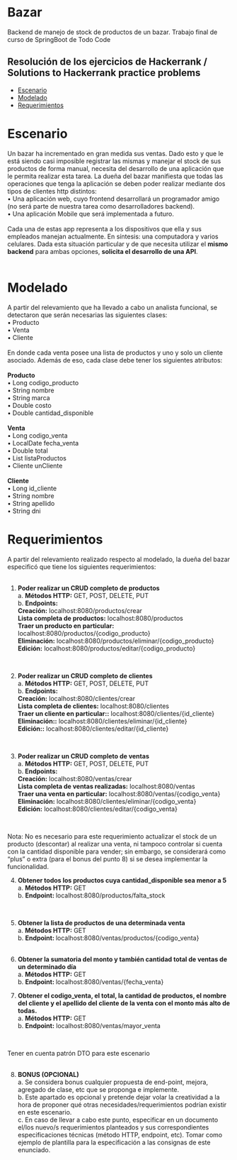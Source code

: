 # Bazar
Backend de manejo de stock de productos de un bazar. Trabajo final de curso de SpringBoot de Todo Code

## Resolución de los ejercicios de Hackerrank / Solutions to Hackerrank practice problems 


* [Escenario](#escenario)
* [Modelado](#modelado)
* [Requerimientos](#requerimientos)


# Escenario 
Un bazar ha incrementado en gran medida sus ventas. Dado esto y que le está siendo casi imposible registrar las mismas y manejar el stock de sus productos de forma manual, necesita del desarrollo de una aplicación que le permita realizar esta tarea. 
La dueña del bazar manifiesta que todas las operaciones que tenga la aplicación se deben poder realizar mediante dos tipos de clientes http distintos: <br> 
•	Una aplicación web, cuyo frontend desarrollará un programador amigo (no será parte de nuestra tarea como desarrolladores backend). <br>
•	Una aplicación Mobile que será implementada a futuro. <br>
<br>
Cada una de estas app representa a los dispositivos que ella y sus empleados manejan actualmente. En síntesis: una computadora y varios celulares. 
Dada esta situación particular y de que necesita utilizar el <strong>mismo backend</strong> para ambas opciones, <strong>solicita el desarrollo de una API</strong>. 
<br>
<br>

# Modelado 
A partir del relevamiento que ha llevado a cabo un analista funcional, se detectaron que serán necesarias las siguientes clases: <br>
•	Producto <br>
•	Venta <br>
•	Cliente <br><br>
En donde cada venta posee una lista de productos y uno y solo un cliente asociado. Además de eso, cada clase debe tener los siguientes atributos: <br> <br>
<strong>Producto </strong> <br>
•	Long codigo_producto  <br>
•	String nombre  <br>
•	String marca  <br>
•	Double costo  <br>
•	Double cantidad_disponible  <br> <br>
<strong>Venta </strong> <br> 
•	Long codigo_venta  <br>
•	LocalDate fecha_venta  <br>
•	Double total  <br>
•	List<Producto> listaProductos  <br>
•	Cliente unCliente  <br> <br>
<strong>Cliente </strong> <br> 
•	Long id_cliente  <br>
•	String nombre  <br>
•	String apellido  <br>
•	String dni  <br>

# Requerimientos 

  A partir del relevamiento realizado respecto al modelado, la dueña del bazar especificó que tiene los siguientes requerimientos: <br> <br>
 
1.	<strong>Poder realizar un CRUD completo de productos </strong> <br>
  a.	<strong>Métodos HTTP:</strong> GET, POST, DELETE, PUT  <br>
  b.	<strong>Endpoints:</strong>  <br>
    <strong>Creación:</strong> localhost:8080/productos/crear <br>
    <strong>Lista completa de productos:</strong> localhost:8080/productos <br>
    <strong>Traer un producto en particular: </strong> localhost:8080/productos/{codigo_producto} <br>
    <strong>Eliminación:</strong> localhost:8080/productos/eliminar/{codigo_producto} <br>
    <strong>Edición:</strong> localhost:8080/productos/editar/{codigo_producto} <br>
<br>

2.	<strong>Poder realizar un CRUD completo de clientes </strong><br>
  a.	<strong>Métodos HTTP:</strong> GET, POST, DELETE, PUT <br>
  b.	<strong>Endpoints:</strong>  <br>
<strong>Creación:</strong> localhost:8080/clientes/crear <br>
<strong>Lista completa de clientes:</strong> localhost:8080/clientes <br>
<strong>Traer un cliente en particular::</strong> localhost:8080/clientes/{id_cliente} <br>
<strong>Eliminación::</strong> localhost:8080/clientes/eliminar/{id_cliente} <br>
<strong>Edición::</strong> localhost:8080/clientes/editar/{id_cliente} <br>
 <br>
  
3.	<strong>Poder realizar un CRUD completo de ventas </strong><br>
  a.	<strong>Métodos HTTP:</strong> GET, POST, DELETE, PUT <br>
  b.<strong>	Endpoints:  </strong><br>
<strong>Creación:</strong> localhost:8080/ventas/crear <br>
<strong>Lista completa de ventas realizadas:</strong> localhost:8080/ventas <br>
<strong>Traer una venta en particular:</strong> localhost:8080/ventas/{codigo_venta} <br>
<strong>Eliminación:</strong> localhost:8080/clientes/eliminar/{codigo_venta} <br>
<strong>Edición:</strong> localhost:8080/clientes/editar/{codigo_venta} <br>
 <br>
 
Nota: No es necesario para este requerimiento actualizar el stock de un producto (descontar) al realizar una venta, ni tampoco controlar si cuenta con la cantidad disponible para vender; sin embargo, se considerará como “plus” o extra (para el bonus del punto 8) si se desea implementar la funcionalidad. 
 
4. <strong>	Obtener todos los productos cuya cantidad_disponible sea menor a 5 </strong><br>
  a.	<strong>Métodos HTTP:</strong> GET <br>
  b.	<strong>Endpoint: </strong> localhost:8080/productos/falta_stock <br>
  <br>
 
5.	<strong>Obtener la lista de productos de una determinada venta</strong> <br>
  a.	<strong>Métodos HTTP:</strong> GET <br>
  b. <strong>	Endpoint: </strong> localhost:8080/ventas/productos/{codigo_venta} <br>
 	 <br>
 
6.	<strong>Obtener la sumatoria del monto y también cantidad total de ventas de un determinado día </strong><br>
  a.	<strong>Métodos HTTP:</strong> GET <br>
  b.	<strong>Endpoint: </strong> localhost:8080/ventas/{fecha_venta} <br>
 
7.	<strong>Obtener el codigo_venta, el total, la cantidad de productos, el nombre del cliente y el apellido del cliente de la venta con el monto más alto de todas. </strong> <br>
  a.	<strong>Métodos HTTP:</strong> GET <br>
  b.	<strong>Endpoint:</strong>  localhost:8080/ventas/mayor_venta <br>
 <br>
  
Tener en cuenta patrón DTO para este escenario  <br>
  <br>
  
8. <strong>	BONUS (OPCIONAL) </strong><br>
  a. Se considera bonus cualquier propuesta de end-point, mejora, agregado de clase, etc que se proponga e implemente. <br>
  b. Este apartado es opcional y pretende dejar volar la creatividad a la hora de proponer qué otras necesidades/requerimientos podrían existir en este escenario. <br>
  c. En caso de llevar a cabo este punto, especificar en un documento el/los nuevo/s requerimientos planteados y sus correspondientes especificaciones técnicas (método HTTP, endpoint, etc). Tomar como ejemplo de plantilla para la especificación a las consignas de este enunciado.<br>
